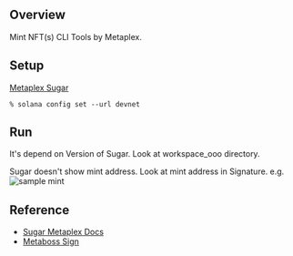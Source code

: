 ## Overview
Mint NFT(s) CLI Tools by Metaplex.

## Setup
[Metaplex Sugar](https://docs.metaplex.com/sugar/introduction)

```
% solana config set --url devnet
```

## Run
It's depend on Version of Sugar. Look at workspace_ooo directory.

Sugar doesn't show mint address. Look at mint address in Signature. e.g.  
![sample mint](https://github.com/256hax/solana-anchor-react-minimal-example/blob/main/cli/metaplex_sugar/example_mint_address.png?raw=true)

## Reference
- [Sugar Metaplex Docs](https://docs.metaplex.com/developer-tools/sugar/)
- [Metaboss Sign](https://metaboss.rs/sign.html)